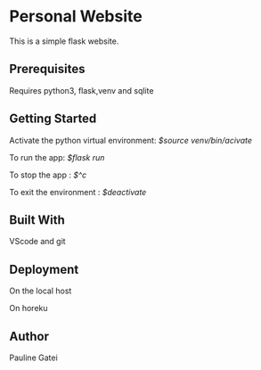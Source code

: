 # **Personal Website**

This is a simple flask website.


## **Prerequisites**

Requires python3, flask,venv and sqlite

## **Getting Started**

Activate the python virtual environment: *$source venv/bin/acivate*

To run the app: *$flask run*

To stop the app : *$^c*

To exit the environment : *$deactivate*



## **Built With**

VScode and git

## **Deployment**

On the local host

On horeku


## **Author**

Pauline Gatei
